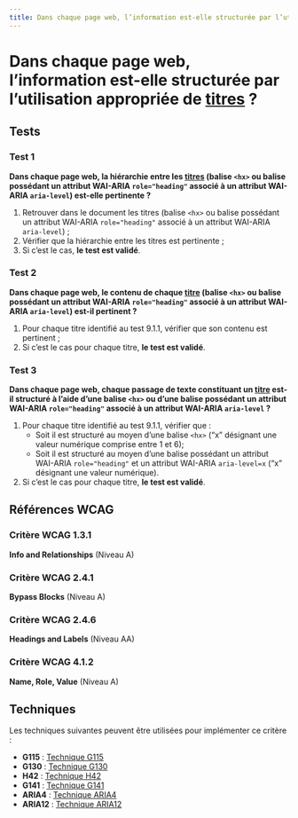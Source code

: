 ```yaml
---
title: Dans chaque page web, l’information est-elle structurée par l’utilisation appropriée de [titres](/rgaa/glossaire/titre) ?
---
```


# Dans chaque page web, l’information est-elle structurée par l’utilisation appropriée de [titres](/rgaa/glossaire/titre) ?



## Tests

### Test 1

**Dans chaque page web, la hiérarchie entre les [titres](/rgaa/glossaire/titre) (balise `<hx>` ou balise possédant un attribut WAI-ARIA `role="heading"` associé à un attribut WAI-ARIA `aria-level`) est-elle pertinente ?**

1. Retrouver dans le document les titres (balise `<hx>` ou balise possédant un attribut WAI-ARIA `role="heading"` associé à un attribut WAI-ARIA `aria-level`) ;
2. Vérifier que la hiérarchie entre les titres est pertinente ;
3. Si c’est le cas, **le test est validé**.

### Test 2

**Dans chaque page web, le contenu de chaque [titre](/rgaa/glossaire/titre) (balise `<hx>` ou balise possédant un attribut WAI-ARIA `role="heading"` associé à un attribut WAI-ARIA `aria-level`) est-il pertinent ?**

1. Pour chaque titre identifié au test 9.1.1, vérifier que son contenu est pertinent ;
2. Si c’est le cas pour chaque titre, **le test est validé**.

### Test 3

**Dans chaque page web, chaque passage de texte constituant un [titre](/rgaa/glossaire/titre) est-il structuré à l’aide d’une balise `<hx>` ou d’une balise possédant un attribut WAI-ARIA `role="heading"` associé à un attribut WAI-ARIA `aria-level` ?**

1. Pour chaque titre identifié au test 9.1.1, vérifier que :
   - Soit il est structuré au moyen d’une balise `<hx>` (“x” désignant une valeur numérique comprise entre 1 et 6);
   - Soit il est structuré au moyen d’une balise possédant un attribut WAI-ARIA `role="heading"` et un attribut WAI-ARIA `aria-level=x` (“x” désignant une valeur numérique).
2. Si c’est le cas pour chaque titre, **le test est validé**.



## Références WCAG

### Critère WCAG 1.3.1

**Info and Relationships** (Niveau A)

### Critère WCAG 2.4.1

**Bypass Blocks** (Niveau A)

### Critère WCAG 2.4.6

**Headings and Labels** (Niveau AA)

### Critère WCAG 4.1.2

**Name, Role, Value** (Niveau A)



## Techniques

Les techniques suivantes peuvent être utilisées pour implémenter ce critère :

- **G115** : [Technique G115](https://www.w3.org/WAI/WCAG21/Techniques/html/G115)
- **G130** : [Technique G130](https://www.w3.org/WAI/WCAG21/Techniques/html/G130)
- **H42** : [Technique H42](https://www.w3.org/WAI/WCAG21/Techniques/html/H42)
- **G141** : [Technique G141](https://www.w3.org/WAI/WCAG21/Techniques/html/G141)
- **ARIA4** : [Technique ARIA4](https://www.w3.org/WAI/WCAG21/Techniques/html/ARIA4)
- **ARIA12** : [Technique ARIA12](https://www.w3.org/WAI/WCAG21/Techniques/html/ARIA12)
